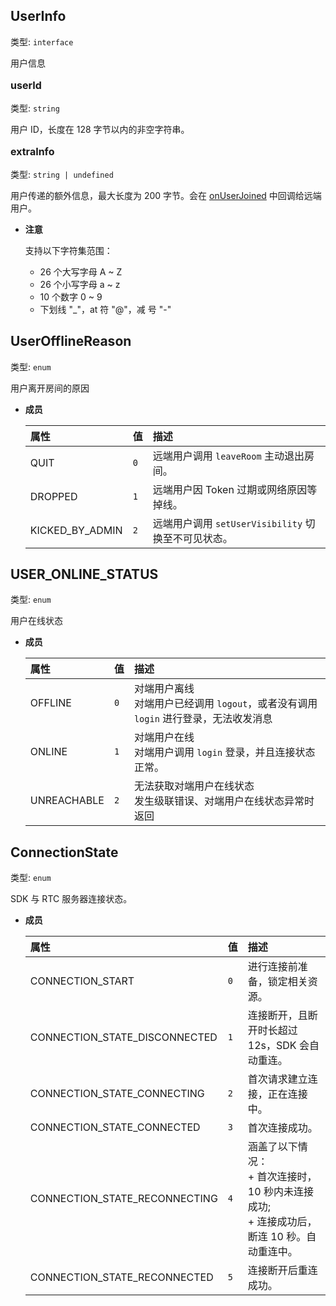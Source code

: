 ## UserInfo <span id="userinfo"></span>

类型: `interface`

用户信息

<p style="font-size: 16px;font-weight: bolder;"> userId <span id="userinfo-userid"></span></p> 

类型: <code>string</code>

用户 ID，长度在 128 字节以内的非空字符串。

<p style="font-size: 16px;font-weight: bolder;"> extraInfo <span id="userinfo-extrainfo"></span></p> 

类型: <code>string | undefined</code>

用户传递的额外信息，最大长度为 200 字节。会在 [onUserJoined](Web-event.md#onuserjoined) 中回调给远端用户。

- **注意**

  支持以下字符集范围：

  + 26 个大写字母 A ~ Z
  + 26 个小写字母 a ~ z
  + 10 个数字 0 ~ 9
  + 下划线 "_"，at 符 "@"，减 号 "-"


## UserOfflineReason <span id="userofflinereason"></span>

类型: `enum`

用户离开房间的原因

- **成员**

  | 属性 | 值 | 描述 |
  | :-- | :-- | :-- |
  | QUIT | `0` | 远端用户调用 `leaveRoom` 主动退出房间。 |
  | DROPPED | `1` | 远端用户因 Token 过期或网络原因等掉线。 |
  | KICKED_BY_ADMIN | `2` | 远端用户调用 `setUserVisibility` 切换至不可见状态。 |



## USER_ONLINE_STATUS <span id="user_online_status"></span>

类型: `enum`

用户在线状态

- **成员**

  | 属性 | 值 | 描述 |
  | :-- | :-- | :-- |
  | OFFLINE | `0` | 对端用户离线<br>对端用户已经调用 `logout`，或者没有调用 `login` 进行登录，无法收发消息 |
  | ONLINE | `1` | 对端用户在线<br>对端用户调用 `login` 登录，并且连接状态正常。 |
  | UNREACHABLE | `2` | 无法获取对端用户在线状态<br>发生级联错误、对端用户在线状态异常时返回 |



## ConnectionState <span id="connectionstate"></span>

类型: `enum`

SDK 与 RTC 服务器连接状态。

- **成员**

  | 属性 | 值 | 描述 |
  | :-- | :-- | :-- |
  | CONNECTION_START | `0` | 进行连接前准备，锁定相关资源。 |
  | CONNECTION_STATE_DISCONNECTED | `1` | 连接断开，且断开时长超过 12s，SDK 会自动重连。 |
  | CONNECTION_STATE_CONNECTING | `2` | 首次请求建立连接，正在连接中。 |
  | CONNECTION_STATE_CONNECTED | `3` | 首次连接成功。 |
  | CONNECTION_STATE_RECONNECTING | `4` | 涵盖了以下情况：<br>+ 首次连接时，10 秒内未连接成功;<br>+ 连接成功后，断连 10 秒。自动重连中。 |
  | CONNECTION_STATE_RECONNECTED | `5` | 连接断开后重连成功。 |